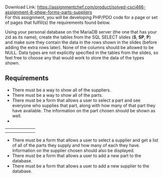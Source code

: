 Download Link: https://assignmentchef.com/product/solved-csci466-assignment-8-phpw-forms-parts-suppliers
<br>
For this assignment, you will be developing PHP/PDO code for a page or set of pages that fulfill(s) the requirements found below.

Using your personal database on the MariaDB server (the one that has your zid as its name), create the tables from the SQL SELECT slides (<strong>S</strong>, <strong>SP</strong>, <strong>P</strong>) and make sure they contain the data in the rows shown in the slides (before adding the extra rows later). None of the columns should be allowed to be NULL. Data types are not explicitly specified in the tables from the slides, so feel free to choose any that would work to store the data of the types shown.

<h2>Requirements</h2>

<ul>

 <li>There must be a way to show all of the suppliers.</li>

 <li>There must be a way to show all of the parts.</li>

 <li>There must be a form that allows a user to select a part and see everyone who supplies that part, along with how many of that part they have available. The information on the part chosen should be shown as well.</li>

 <li></li>

</ul>

<table>

 <tbody>

  <tr>

   <td width="67"></td>

  </tr>

  <tr>

   <td></td>

   <td></td>

  </tr>

 </tbody>

</table>

<ul>

 <li>There must be a form that allows a user to select a supplier and get a list of all of the parts they supply and how many of each they have. Information on the supplier chosen should also be displayed.</li>

 <li>There must be a form that allows a user to add a new part to the database.</li>

 <li>There must be a form that allows a user to add a new supplier to the database.</li>

</ul>